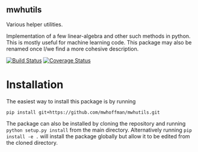 mwhutils
--------

Various helper utilities.

Implementation of a few linear-algebra and other such methods in python. This is
mostly useful for machine learning code. This package may also be renamed once
I/we find a more cohesive description.

[![Build Status][travis-shield]][travis]
[![Coverage Status][coveralls-shield]][coveralls]

[travis]: https://travis-ci.org/mwhoffman/mwhutils
[coveralls]: https://coveralls.io/r/mwhoffman/mwhutils
[travis-shield]: https://img.shields.io/travis/mwhoffman/mwhutils.svg?style=flat
[coveralls-shield]: https://img.shields.io/coveralls/mwhoffman/mwhutils.svg?style=flat

Installation
============

The easiest way to install this package is by running

    pip install git+https://github.com/mwhoffman/mwhutils.git

The package can also be installed by cloning the repository and running `python
setup.py install` from the main directory. Alternatively running `pip install -e
.` will install the package globally but allow it to be edited from the cloned
directory.

